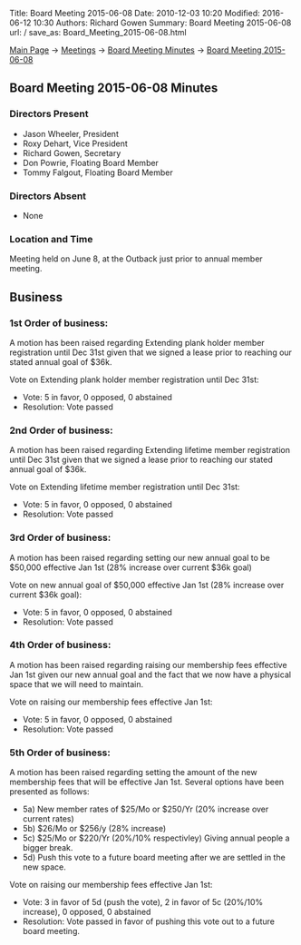 Title: Board Meeting 2015-06-08
Date: 2010-12-03 10:20
Modified: 2016-06-12 10:30
Authors: Richard Gowen
Summary: Board Meeting 2015-06-08
url: /
save_as: Board_Meeting_2015-06-08.html

[Main Page](index.html) -\> [Meetings](Meetings.html)
-\> [Board Meeting Minutes](Board_Meeting_Minutes.html) -\> [Board Meeting 2015-06-08](Board_Meeting_2015-06-08.html)

Board Meeting 2015-06-08 Minutes
--------------------------------

### Directors Present

-   Jason Wheeler, President
-   Roxy Dehart, Vice President
-   Richard Gowen, Secretary
-   Don Powrie, Floating Board Member
-   Tommy Falgout, Floating Board Member

### Directors Absent

-   None

### Location and Time

Meeting held on June 8, at the Outback just prior to annual member
meeting.

Business
--------

### 1st Order of business:

A motion has been raised regarding Extending plank holder member
registration until Dec 31st given that we signed a lease prior to
reaching our stated annual goal of \$36k.

Vote on Extending plank holder member registration until Dec 31st:

-   Vote: 5 in favor, 0 opposed, 0 abstained
-   Resolution: Vote passed

### 2nd Order of business:

A motion has been raised regarding Extending lifetime member
registration until Dec 31st given that we signed a lease prior to
reaching our stated annual goal of \$36k.

Vote on Extending lifetime member registration until Dec 31st:

-   Vote: 5 in favor, 0 opposed, 0 abstained
-   Resolution: Vote passed

### 3rd Order of business:

A motion has been raised regarding setting our new annual goal to be
\$50,000 effective Jan 1st (28% increase over current \$36k goal)

Vote on new annual goal of \$50,000 effective Jan 1st (28% increase over
current \$36k goal):

-   Vote: 5 in favor, 0 opposed, 0 abstained
-   Resolution: Vote passed

### 4th Order of business:

A motion has been raised regarding raising our membership fees effective
Jan 1st given our new annual goal and the fact that we now have a
physical space that we will need to maintain.

Vote on raising our membership fees effective Jan 1st:

-   Vote: 5 in favor, 0 opposed, 0 abstained
-   Resolution: Vote passed

### 5th Order of business:

A motion has been raised regarding setting the amount of the new
membership fees that will be effective Jan 1st. Several options have
been presented as follows:

-   5a) New member rates of \$25/Mo or \$250/Yr (20% increase over
    current rates)
-   5b) \$26/Mo or \$256/y (28% increase)
-   5c) \$25/Mo or \$220/Yr (20%/10% respectivley) Giving annual people
    a bigger break.
-   5d) Push this vote to a future board meeting after we are settled in
    the new space.

Vote on raising our membership fees effective Jan 1st:

-   Vote: 3 in favor of 5d (push the vote), 2 in favor of 5c (20%/10%
    increase), 0 opposed, 0 abstained
-   Resolution: Vote passed in favor of pushing this vote out to a
    future board meeting.

